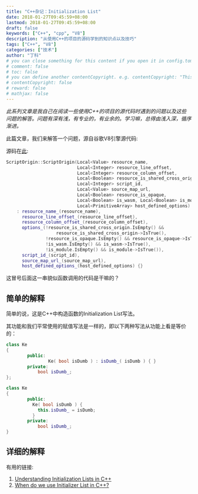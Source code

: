 ```yaml
---
title: "C++杂记：Initialization List"
date: 2018-01-27T09:45:59+08:00
lastmod: 2018-01-27T09:45:59+08:00
draft: false
keywords: ["C++", "cpp", "V8"]
description: "从使用C++的项目的源码学到的知识点以及技巧"
tags: ["C++", "V8"]
categories: ["技术"]
author: "丁科"
# you can close something for this content if you open it in config.toml.
# comment: false
# toc: false
# you can define another contentCopyright. e.g. contentCopyright: "This is an another copyright."
# contentCopyright: false
# reward: false
# mathjax: false
---
```


*此系列文章是我自己在阅读一些使用C++的项目的源代码时遇到的问题以及这些问题的解答。问题有深有浅，有专业的，有业余的。学习嘛，总得由浅入深，循序渐进。*

此篇文章，我们来解答一个问题，源自谷歌V8引擎源代码:

源码在[此](https://github.com/v8/v8/blob/master/include/v8.h#L9514):
```cpp
ScriptOrigin::ScriptOrigin(Local<Value> resource_name,
                           Local<Integer> resource_line_offset,
                           Local<Integer> resource_column_offset,
                           Local<Boolean> resource_is_shared_cross_origin,
                           Local<Integer> script_id,
                           Local<Value> source_map_url,
                           Local<Boolean> resource_is_opaque,
                           Local<Boolean> is_wasm, Local<Boolean> is_module,
                           Local<PrimitiveArray> host_defined_options)
    : resource_name_(resource_name),
      resource_line_offset_(resource_line_offset),
      resource_column_offset_(resource_column_offset),
      options_(!resource_is_shared_cross_origin.IsEmpty() &&
                   resource_is_shared_cross_origin->IsTrue(),
               !resource_is_opaque.IsEmpty() && resource_is_opaque->IsTrue(),
               !is_wasm.IsEmpty() && is_wasm->IsTrue(),
               !is_module.IsEmpty() && is_module->IsTrue()),
      script_id_(script_id),
      source_map_url_(source_map_url),
      host_defined_options_(host_defined_options) {}
```

这冒号后面这一串貌似函数调用的代码是干嘛的？
<!--more-->
## 简单的解释

简单的说，这是C++中构造函数的Initialization List写法。

其功能和我们平常使用的赋值写法是一样的，即以下两种写法从功能上看是等价的：
```cpp
class Ke
{
        public:
                Ke( bool isDumb ) : isDumb_( isDumb ) { }
        private:
            bool isDumb_;
};

class Ke
{
        public:
          Ke( bool isDumb ) {
            this.isDumb_ = isDumb;
          }
        private:
            bool isDumb_;
}
```

## 详细的解释

有用的链接:

1. [Understanding Initialization Lists in C++](https://www.cprogramming.com/tutorial/initialization-lists-c++.html)
2. [When do we use Initializer List in C++?](https://www.geeksforgeeks.org/when-do-we-use-initializer-list-in-c/)
